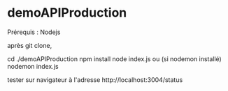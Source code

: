 # demoAPIProduction

Prérequis : Nodejs

après git clone,

cd ./demoAPIProduction
npm install 
node index.js 
ou (si nodemon installé)
nodemon index.js

tester sur navigateur à l'adresse http://localhost:3004/status
